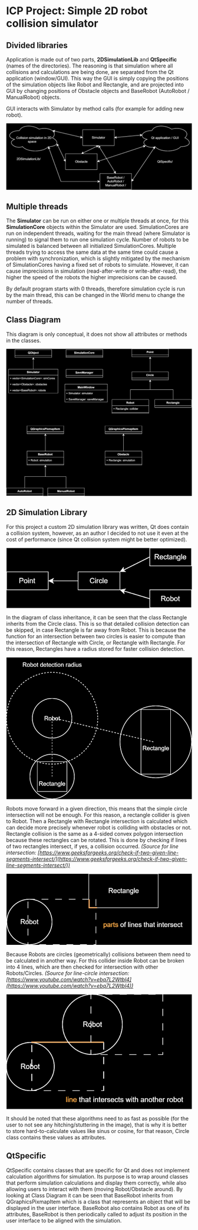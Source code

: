# ICP Project: Simple 2D robot collision simulator

## Divided libraries
Application is made out of two parts, **2DSimulationLib** and **QtSpecific** (names of the directories). The reasoning is that simulation where all collisions and calculations are being done, are separated from the Qt application (window/GUI). This way the GUI is simply copying the positions of the simulation objects like Robot and Rectangle, and are projected into GUI by changing positions of Obstacle objects and BaseRobot (AutoRobot / ManualRobot) objects.

GUI interacts with Simulator by method calls (for example for adding new robot).

![Conceptual design showing how 2DSimulationLib is using Simulator as a interface to communicate with GUI](icp_img1.drawio.svg)

## Multiple threads
The **Simulator** can be run on either one or multiple threads at once, for this **SimulationCore** objects within the Simulator are used. SimulationCores are run on independent threads, waiting for the main thread (where Simulator is running) to signal them to run one simulation cycle. Number of robots to be simulated is balanced between all initialized SimulationCores. Multiple threads trying to access the same data at the same time could cause a problem with synchronization, which is slightly mitigated by the mechanism of SimulationCores having a fixed set of robots to simulate. However, it can cause imprecisions in simulation (read-after-write or write-after-read), the higher the speed of the robots the higher imprecisions can be caused.  

By default program starts with 0 threads, therefore simulation cycle is run by the main thread, this can be changed in the World menu to change the number of threads. 


## Class Diagram
This diagram is only conceptual, it does not show all attributes or methods in the classes.

![Class diagram of the application](icp_img6.drawio.svg)<br>


## 2D Simulation Library
For this project a custom 2D simulation library was written, Qt does contain a collision system, however, as an author I decided to not use it even at the cost of performance (since Qt collision system might be better optimized).

![Class diagram of inheritance in 2DSimulationLib](icp_img2.drawio.svg)<br>


In the diagram of class inheritance, it can be seen that the class Rectangle inherits from the Circle class. This is so that detailed collision detection can be skipped, in case Rectangle is far away from Robot. This is because the function for an intersection between two circles is easier to compute than the intersection of Rectangle with Circle, or Rectangle with Rectangle. For this reason, Rectangles have a radius stored for faster collision detection.

![Robots and Rectangles calculating approximate collisions](icp_img3.drawio.svg)<br>


Robots move forward in a given direction, this means that the simple circle intersection will not be enough. For this reason, a rectangle collider is given to Robot. Then a Rectangle with Rectangle intersection is calculated which can decide more precisely whenever robot is colliding with obstacles or not. Rectangle collision is the same as a 4-sided convex polygon intersection because these rectangles can be rotated. This is done by checking if lines of two rectangles intersect, if yes, a collision occurred.
*(Source for line intersection: [https://www.geeksforgeeks.org/check-if-two-given-line-segments-intersect/](https://www.geeksforgeeks.org/check-if-two-given-line-segments-intersect/))*

![Robot collider colliding with Rectangle using a two-line intersection](icp_img4.drawio.svg)<br>


Because Robots are circles (geometrically) collisions between them need to be calculated in another way. For this collider inside Robot can be broken into 4 lines, which are then checked for intersection with other Robots/Circles. 
*(Source for line-circle intersection: [https://www.youtube.com/watch?v=ebq7L2Wtbl4](https://www.youtube.com/watch?v=ebq7L2Wtbl4))*

![Robot collision with another Robot using line-circle intersection](icp_img5.drawio.svg)<br>


It should be noted that these algorithms need to as fast as possible (for the user to not see any hitching/stuttering in the image), that is why it is better to store hard-to-calculate values like sinus or cosine, for that reason, Circle class contains these values as attributes.

## QtSpecific
QtSpecific contains classes that are specific for Qt and does not implement calculation algorithms for simulation. Its purpose is to wrap around classes that perform simulation calculations and display them correctly, while also allowing users to interact with them (moving Robot/Obstacle around). By looking at Class Diagram it can be seen that BaseRobot inherits from QGraphicsPixmapItem which is a class that represents an object that will be displayed in the user interface. BaseRobot also contains Robot as one of its attributes, BaseRobot is then periodically called to adjust its position in the user interface to be aligned with the simulation.